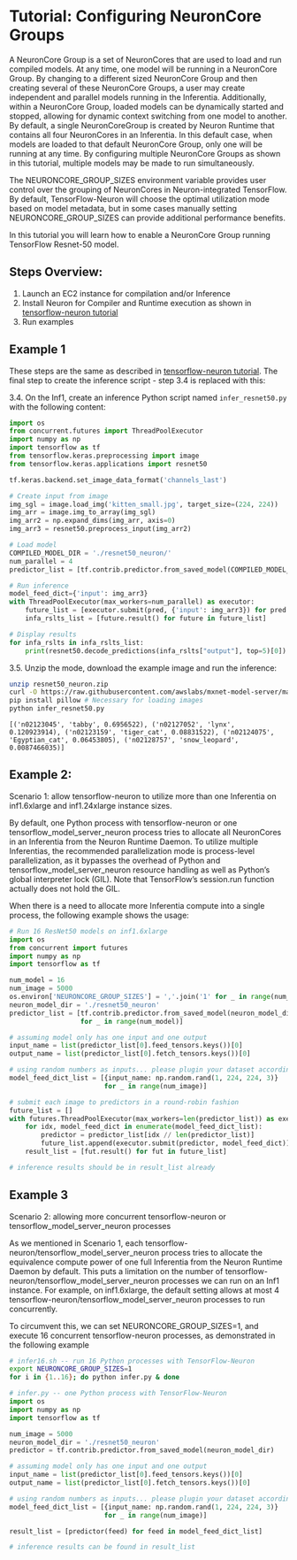 # Tutorial: Configuring NeuronCore Groups

A NeuronCore Group is a set of NeuronCores that are used to load and run compiled models. At any time, one model will be running in a NeuronCore Group. By changing to a different sized NeuronCore Group and then creating several of these NeuronCore Groups, a user may create independent and parallel models running in the Inferentia. Additionally, within a NeuronCore Group, loaded models can be dynamically started and stopped, allowing for dynamic context switching from one model to another. By default, a single NeuronCoreGroup is created by Neuron Runtime that contains all four NeuronCores in an Inferentia. In this default case, when models are loaded to that default NeuronCore Group, only one will be running at any time. By configuring multiple NeuronCore Groups as shown in this tutorial, multiple models may be made to run simultaneously.

The NEURONCORE_GROUP_SIZES environment variable provides user control over the grouping of NeuronCores in Neuron-integrated TensorFlow. By default, TensorFlow-Neuron will choose the optimal utilization mode based on model metadata, but in some cases manually setting NEURONCORE_GROUP_SIZES can provide additional performance benefits.

In this tutorial you will learn how to enable a NeuronCore Group running TensorFlow Resnet-50 model.

## Steps Overview:

1. Launch an EC2 instance for compilation and/or Inference
2. Install Neuron for Compiler and Runtime execution as shown in  [tensorflow-neuron tutorial](./tutorial-compile-infer.md)
3. Run examples

## Example 1
These steps are the same as described in [tensorflow-neuron tutorial](./tutorial-compile-infer.md). The final step to create the inference script - step 3.4 is replaced with this:

3.4. On the Inf1, create an inference Python script named `infer_resnet50.py` with the following content:
```python
import os
from concurrent.futures import ThreadPoolExecutor
import numpy as np
import tensorflow as tf
from tensorflow.keras.preprocessing import image
from tensorflow.keras.applications import resnet50

tf.keras.backend.set_image_data_format('channels_last')

# Create input from image
img_sgl = image.load_img('kitten_small.jpg', target_size=(224, 224))
img_arr = image.img_to_array(img_sgl)
img_arr2 = np.expand_dims(img_arr, axis=0)
img_arr3 = resnet50.preprocess_input(img_arr2)

# Load model
COMPILED_MODEL_DIR = './resnet50_neuron/'
num_parallel = 4
predictor_list = [tf.contrib.predictor.from_saved_model(COMPILED_MODEL_DIR) for _ in range(num_parallel)]

# Run inference
model_feed_dict={'input': img_arr3}
with ThreadPoolExecutor(max_workers=num_parallel) as executor:
    future_list = [executor.submit(pred, {'input': img_arr3}) for pred in predictor_list]
    infa_rslts_list = [future.result() for future in future_list]

# Display results
for infa_rslts in infa_rslts_list:
    print(resnet50.decode_predictions(infa_rslts["output"], top=5)[0])
```

3.5. Unzip the mode, download the example image and run the inference:
```bash
unzip resnet50_neuron.zip
curl -O https://raw.githubusercontent.com/awslabs/mxnet-model-server/master/docs/images/kitten_small.jpg
pip install pillow # Necessary for loading images
python infer_resnet50.py
```
```
[('n02123045', 'tabby', 0.6956522), ('n02127052', 'lynx', 0.120923914), ('n02123159', 'tiger_cat', 0.08831522), ('n02124075', 'Egyptian_cat', 0.06453805), ('n02128757', 'snow_leopard', 0.0087466035)]
```

## Example 2:

Scenario 1: allow tensorflow-neuron to utilize more than one Inferentia on inf1.6xlarge and inf1.24xlarge instance sizes.

By default, one Python process with tensorflow-neuron or one tensorflow_model_server_neuron process tries to allocate all NeuronCores in an Inferentia from the Neuron Runtime Daemon. To utilize multiple Inferentias, the recommended parallelization mode is process-level parallelization, as it bypasses the overhead of Python and tensorflow_model_server_neuron resource handling as well as Python’s global interpreter lock (GIL). Note that TensorFlow’s session.run function actually does not hold the GIL.

When there is a need to allocate more Inferentia compute into a single process, the following example shows the usage:

```python
# Run 16 ResNet50 models on inf1.6xlarge
import os
from concurrent import futures
import numpy as np
import tensorflow as tf

num_model = 16
num_image = 5000
os.environ['NEURONCORE_GROUP_SIZES'] = ','.join('1' for _ in range(num_model))
neuron_model_dir = './resnet50_neuron'
predictor_list = [tf.contrib.predictor.from_saved_model(neuron_model_dir)
                  for _ in range(num_model)]

# assuming model only has one input and one output
input_name = list(predictor_list[0].feed_tensors.keys())[0]
output_name = list(predictor_list[0].fetch_tensors.keys())[0]

# using random numbers as inputs... please plugin your dataset accordingly
model_feed_dict_list = [{input_name: np.random.rand(1, 224, 224, 3)}
                        for _ in range(num_image)]

# submit each image to predictors in a round-robin fashion
future_list = []
with futures.ThreadPoolExecutor(max_workers=len(predictor_list)) as executor:
    for idx, model_feed_dict in enumerate(model_feed_dict_list):
        predictor = predictor_list[idx // len(predictor_list)]
        future_list.append(executor.submit(predictor, model_feed_dict))
    result_list = [fut.result() for fut in future_list]

# inference results should be in result_list already

```
## Example 3
Scenario 2: allowing more concurrent tensorflow-neuron or tensorflow_model_server_neuron processes

As we mentioned in Scenario 1, each tensorflow-neuron/tensorflow_model_server_neuron process tries to allocate the equivalence compute power of one full Inferentia from the Neuron Runtime Daemon by default. This puts a limitation on the number of tensorflow-neuron/tensorflow_model_server_neuron processes we can run on an Inf1 instance. For example, on inf1.6xlarge, the default setting allows at most 4 tensorflow-neuron/tensorflow_model_server_neuron processes to run concurrently.

To circumvent this, we can set NEURONCORE_GROUP_SIZES=1, and execute 16 concurrent tensorflow-neuron processes, as demonstrated in the following example

```bash
# infer16.sh -- run 16 Python processes with TensorFlow-Neuron
export NEURONCORE_GROUP_SIZES=1
for i in {1..16}; do python infer.py & done
```

```python
# infer.py -- one Python process with TensorFlow-Neuron
import os
import numpy as np
import tensorflow as tf

num_image = 5000
neuron_model_dir = './resnet50_neuron'
predictor = tf.contrib.predictor.from_saved_model(neuron_model_dir)

# assuming model only has one input and one output
input_name = list(predictor_list[0].feed_tensors.keys())[0]
output_name = list(predictor_list[0].fetch_tensors.keys())[0]

# using random numbers as inputs... please plugin your dataset accordingly
model_feed_dict_list = [{input_name: np.random.rand(1, 224, 224, 3)}
                        for _ in range(num_image)]

result_list = [predictor(feed) for feed in model_feed_dict_list]

# inference results can be found in result_list
```
